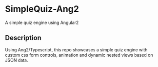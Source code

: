 # SimpleQuiz-Ang2
A simple quiz engine using Angular2

## Description
Using Ang2/Typescript, this repo showcases a simple quiz engine with custom css form controls, animation and dynamic nested views based on JSON data. 


